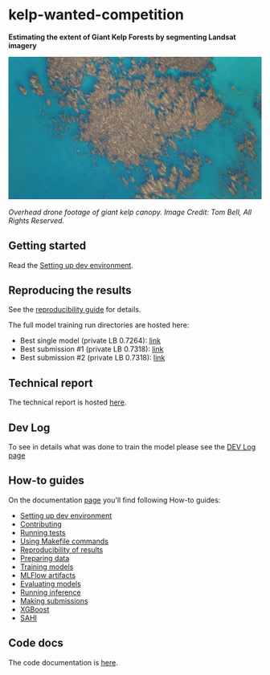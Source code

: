 # kelp-wanted-competition

**Estimating the extent of Giant Kelp Forests by segmenting Landsat imagery**

![kelp-canopy.jpg](assets/images/competition/kelp-canopy.jpg)

_Overhead drone footage of giant kelp canopy. Image Credit: Tom Bell, All Rights Reserved._


## Getting started

Read the [Setting up dev environment](guides/setup-dev-env.md).

## Reproducing the results

See the [reproducibility guide](guides/reproducibility.md) for
details.

The full model training run directories are hosted here:

* Best single model (private LB 0.7264): [link]()
* Best submission #1 (private LB 0.7318): [link]()
* Best submission #2 (private LB 0.7318): [link]()

## Technical report

The technical report is hosted [here](technical-report.md).

## Dev Log

To see in details what was done to train the model please see the
[DEV Log page](dev-log.md)

## How-to guides

On the documentation [page]() you'll find following How-to guides:

* [Setting up dev environment](guides/setup-dev-env.md)
* [Contributing](guides/contributing.md)
* [Running tests](guides/tests.md)
* [Using Makefile commands](guides/makefile-usage.md)
* [Reproducibility of results](guides/reproducibility.md)
* [Preparing data](guides/data-prep.md)
* [Training models](guides/training.md)
* [MLFlow artifacts](guides/mlflow-artifacts.md)
* [Evaluating models](guides/evaluation.md)
* [Running inference](guides/inference.md)
* [Making submissions](guides/submissions.md)
* [XGBoost](guides/xgb-stuff.md)
* [SAHI](guides/sahi.md)

## Code docs

The code documentation is [here](api_ref/index.md).

